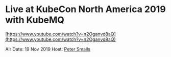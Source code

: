 # Live at KubeCon North America 2019 with KubeMQ

[https://www.youtube.com/watch?v=n2Oganvd8aQ](https://www.youtube.com/watch?v=n2Oganvd8aQ)

Air Date: 19 Nov 2019
Host: [Peter Smails](twitter.com/petersmails)